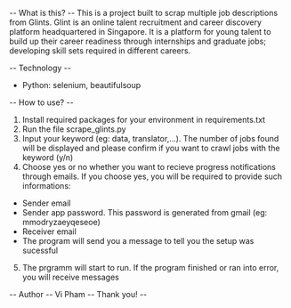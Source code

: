 -- What is this? --
This is a project built to scrap multiple job descriptions from Glints. 
Glint is an online talent recruitment and career discovery platform headquartered in Singapore. 
It is a platform for young talent to build up their career readiness through internships and graduate jobs; developing skill sets required in different careers.

-- Technology -- 
- Python: selenium, beautifulsoup

-- How to use? -- 
1. Install required packages for your environment in requirements.txt
2. Run the file scrape_glints.py 
3. Input your keyword (eg: data, translator,...). The number of jobs found will be displayed 
and please confirm if you want to crawl jobs with the keyword (y/n)
4. Choose yes or no whether you want to recieve progress notifications through emails. If you choose yes, you will be required to provide such informations:
  - Sender email
  - Sender app password. This password is generated from gmail (eg: mmodryzaeyqeseoe)
  - Receiver email
- The program will send you a message to tell you the setup was sucessful
5. The prgramm will start to run. If the program finished or ran into error, you will receive messages

-- Author -- Vi Pham
-- Thank you! --
